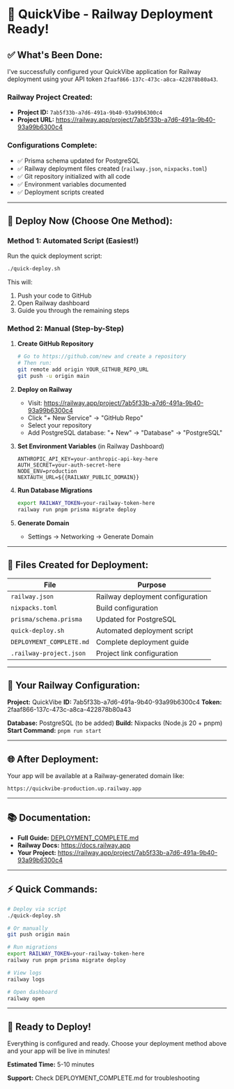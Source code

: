 # 🚀 QuickVibe - Railway Deployment Ready!

## ✅ What's Been Done:

I've successfully configured your QuickVibe application for Railway deployment using your API token `2faaf866-137c-473c-a8ca-422878b80a43`.

### Railway Project Created:
- **Project ID:** `7ab5f33b-a7d6-491a-9b40-93a99b6300c4`
- **Project URL:** https://railway.app/project/7ab5f33b-a7d6-491a-9b40-93a99b6300c4

### Configurations Complete:
- ✅ Prisma schema updated for PostgreSQL
- ✅ Railway deployment files created (`railway.json`, `nixpacks.toml`)
- ✅ Git repository initialized with all code
- ✅ Environment variables documented
- ✅ Deployment scripts created

---

## 🎯 Deploy Now (Choose One Method):

### Method 1: Automated Script (Easiest!)

Run the quick deployment script:

```bash
./quick-deploy.sh
```

This will:
1. Push your code to GitHub
2. Open Railway dashboard
3. Guide you through the remaining steps

### Method 2: Manual (Step-by-Step)

1. **Create GitHub Repository**
   ```bash
   # Go to https://github.com/new and create a repository
   # Then run:
   git remote add origin YOUR_GITHUB_REPO_URL
   git push -u origin main
   ```

2. **Deploy on Railway**
   - Visit: https://railway.app/project/7ab5f33b-a7d6-491a-9b40-93a99b6300c4
   - Click "+ New Service" → "GitHub Repo"
   - Select your repository
   - Add PostgreSQL database: "+ New" → "Database" → "PostgreSQL"

3. **Set Environment Variables** (in Railway Dashboard)
   ```env
   ANTHROPIC_API_KEY=your-anthropic-api-key-here
   AUTH_SECRET=your-auth-secret-here
   NODE_ENV=production
   NEXTAUTH_URL=${{RAILWAY_PUBLIC_DOMAIN}}
   ```

4. **Run Database Migrations**
   ```bash
   export RAILWAY_TOKEN=your-railway-token-here
   railway run pnpm prisma migrate deploy
   ```

5. **Generate Domain**
   - Settings → Networking → Generate Domain

---

## 📁 Files Created for Deployment:

| File | Purpose |
|------|---------|
| `railway.json` | Railway deployment configuration |
| `nixpacks.toml` | Build configuration |
| `prisma/schema.prisma` | Updated for PostgreSQL |
| `quick-deploy.sh` | Automated deployment script |
| `DEPLOYMENT_COMPLETE.md` | Complete deployment guide |
| `.railway-project.json` | Project link configuration |

---

## 🔧 Your Railway Configuration:

**Project:** QuickVibe
**ID:** 7ab5f33b-a7d6-491a-9b40-93a99b6300c4
**Token:** 2faaf866-137c-473c-a8ca-422878b80a43

**Database:** PostgreSQL (to be added)
**Build:** Nixpacks (Node.js 20 + pnpm)
**Start Command:** `pnpm run start`

---

## 🌐 After Deployment:

Your app will be available at a Railway-generated domain like:
```
https://quickvibe-production.up.railway.app
```

---

## 📚 Documentation:

- **Full Guide:** [DEPLOYMENT_COMPLETE.md](DEPLOYMENT_COMPLETE.md)
- **Railway Docs:** https://docs.railway.app
- **Your Project:** https://railway.app/project/7ab5f33b-a7d6-491a-9b40-93a99b6300c4

---

## ⚡ Quick Commands:

```bash
# Deploy via script
./quick-deploy.sh

# Or manually
git push origin main

# Run migrations
export RAILWAY_TOKEN=your-railway-token-here
railway run pnpm prisma migrate deploy

# View logs
railway logs

# Open dashboard
railway open
```

---

## 🎉 Ready to Deploy!

Everything is configured and ready. Choose your deployment method above and your app will be live in minutes!

**Estimated Time:** 5-10 minutes

**Support:** Check DEPLOYMENT_COMPLETE.md for troubleshooting
